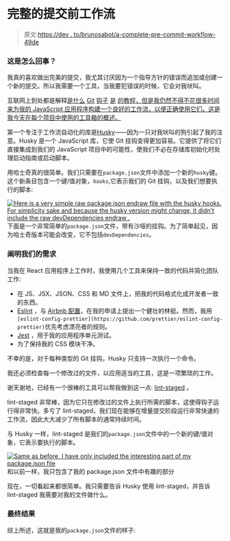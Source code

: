 # 完整的提交前工作流

> 原文:[https://dev . to/brunosabot/a-complete-pre-commit-workflow-49de](https://dev.to/brunosabot/a-complete-pre-commit-workflow-49de)

### [](#what-is-this-all%C2%A0about)这是怎么回事？

我真的喜欢做出完美的提交，我尤其讨厌因为一个指导方针的错误而追加或创建一个新的提交。所以我需要一个工具，当我要犯错误的时候，它会对我吠叫。

互联网上到处都是解释[是什么](https://githooks.com/) [Git](https://git-scm.com/book/uz/v2/Customizing-Git-Git-Hooks) [钩子](https://www.digitalocean.com/community/tutorials/how-to-use-git-hooks-to-automate-development-and-deployment-tasks) [是](https://hackernoon.com/automate-your-workflow-with-git-hooks-fef5d9b2a58c) [的教程，但是我仍然不得不花很多时间来为我的 JavaScript 应用程序构建一个良好的工作流，以便正确使用它们。这是我今天在每个项目中使用的工具箱的概述。](https://medium.com/the-andela-way/git-hooks-beautifully-automate-tasks-stages-bfb29f42fea1)

第一个专注于工作流自动化的库是[Husky](https://github.com/typicode/husky)——因为一只对我吠叫的狗引起了我的注意。Husky 是一个 JavaScript 库，它使 Git 挂钩变得更加容易。它提供了将它们直接集成到我们的 JavaScript 项目中的可能性，使我们不必在存储库初始化时处理启动指南或启动脚本。

用哈士奇真的很简单。我们只需要在`package.json`文件中添加一个新的`husky`键。这个新条目包含一个键/值对象，`hooks`,它表示我们的 Git 挂钩，以及我们想要执行的脚本:

[![Here is a very simple  raw `package.json` endraw  file with the husky hooks. For simplicity sake and because the husky version might change, it didn’t include the  raw `devDependencies` endraw .](../Images/bf51a8346ba25c182aa1bed988f40165.png)](https://res.cloudinary.com/practicaldev/image/fetch/s--Xn6jMmIq--/c_limit%2Cf_auto%2Cfl_progressive%2Cq_auto%2Cw_880/https://storage.googleapis.com/brunosabot.dev/img/1__JUYFGIOYiHTMvgPzLE72ig.png) 
下面是一个非常简单的`package.json`文件，带有沙哑的挂钩。为了简单起见，因为哈士奇版本可能会改变，它不包括`devDependencies`。

### [](#clarifying-our%C2%A0needs)阐明我们的需求

当我在 React 应用程序上工作时，我使用几个工具来保持一致的代码并简化团队工作:

*   在 JS、JSX、JSON、CSS 和 MD 文件上，把我的代码格式化成开发者一致的东西。
*   [Eslint](https://eslint.org/) ，与 [Airbnb 配置](https://github.com/airbnb/javascript/tree/master/packages/eslint-config-airbnb)，在我的申请上提出一个健壮的林挺。然而，我用`[eslint-config-prettier](https://github.com/prettier/eslint-config-prettier)`优先考虑漂亮者的规则。
*   [Jest](https://jestjs.io/) ，用于我的应用程序单元测试。
*   为了保持我的 CSS 模块干净。

不幸的是，对于每种类型的 Git 挂钩，Husky 只支持一次执行一个命令。

我还必须检查每一个修改过的文件，以应用适当的工具，这是一项繁琐的工作。

谢天谢地，已经有一个很棒的工具可以帮我做到这一点: [lint-staged](https://github.com/okonet/lint-staged) 。

lint-staged 非常棒，因为它只在修改过的文件上执行所需的脚本，这使得钩子运行得非常快。多亏了 lint-staged，我们现在能够在增量提交阶段运行非常快速的工作流，因此大大减少了所有脚本的通常持续时间。

与 Husky 一样，lint-staged 是我们的`package.json`文件中的一个新的键/值对象，它表示要执行的脚本。

[![Same as before, I have only included the interesting part of my package.json file](../Images/e3ac3ab25e71f7082456901e87968d2f.png)](https://res.cloudinary.com/practicaldev/image/fetch/s--_wJXNIUE--/c_limit%2Cf_auto%2Cfl_progressive%2Cq_auto%2Cw_880/https://storage.googleapis.com/brunosabot.dev/img/1__FsOI8QuZx28kau15BLGUkQ.png) 
和以前一样，我只包含了我的 package.json 文件中有趣的部分

现在，一切看起来都很简单。我只需要告诉 Husky 使用 lint-staged，并告诉 lint-staged 我需要对我的文件做什么。

### [](#the-final%C2%A0result)最终结果

综上所述，这就是我的`package.json`文件的样子:
